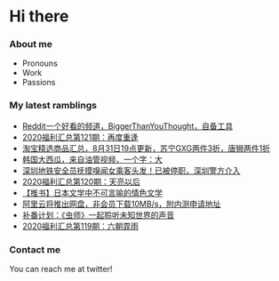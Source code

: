 # Hi there 

### About me
- Pronouns
- Work
- Passions 

### My latest ramblings
<!-- BLOGPOSTS:START -->
- [Reddit一个好看的频道，BiggerThanYouThought，自备工具](https://fuliba2020.net/biggerthanyouthought.html)
- [2020福利汇总第121期：再度重逢](https://fuliba2020.net/2020121.html)
- [淘宝精选商品汇总，8月31日19点更新，苏宁GXG两件3折，唐狮两件1折](https://fuliba2020.net/99.html)
- [韩国大西瓜，来自油管视频，一个字：大](https://fuliba2020.net/velvet-tube.html)
- [深圳地铁安全员抚摸嗅闻女乘客头发！已被停职，深圳警方介入](https://fuliba2020.net/ditiechihan.html)
- [2020福利汇总第120期：天亮以后](https://fuliba2020.net/2020120.html)
- [【推书】日本文学中不可言喻的情色文学](https://fuliba2020.net/chaosao.html)
- [阿里云将推出网盘，非会员下载10MB/s，附内测申请地址](https://fuliba2020.net/alidisk.html)
- [补番计划：《虫师》一起聆听未知世界的声音](https://fuliba2020.net/chongshi.html)
- [2020福利汇总第119期：六朝霏雨](https://fuliba2020.net/2020119.html)
<!-- BLOGPOSTS:END -->

### Contact me
You can reach me at twitter!
